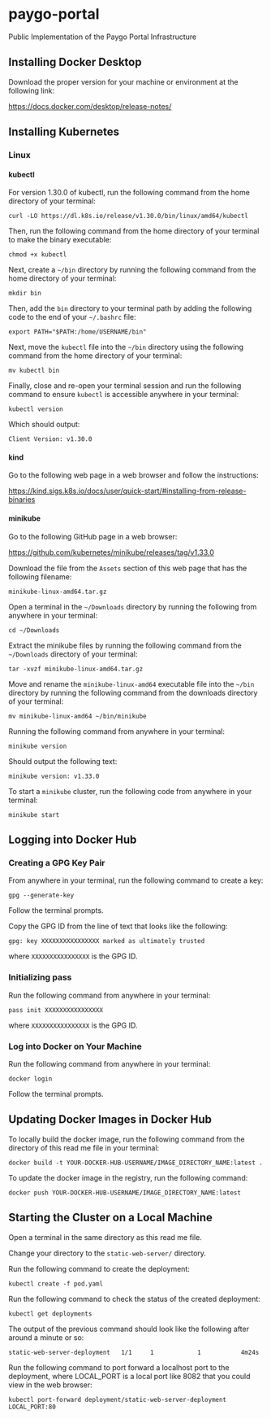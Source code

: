 # paygo-portal
Public Implementation of the Paygo Portal Infrastructure

## Installing Docker Desktop

Download the proper version for your machine or environment at the following
link:

https://docs.docker.com/desktop/release-notes/

## Installing Kubernetes

### Linux

#### kubectl

For version 1.30.0 of kubectl, run the following command from the home
directory of your terminal:

```curl -LO https://dl.k8s.io/release/v1.30.0/bin/linux/amd64/kubectl```

Then, run the following command from the home directory of your terminal to
make the binary executable:

```chmod +x kubectl```

Next, create a `~/bin` directory by running the following command from the home
directory of your terminal:

```mkdir bin```

Then, add the `bin` directory to your terminal path by adding the following
code to the end of your `~/.bashrc` file:

```
export PATH="$PATH:/home/USERNAME/bin"
```

Next, move the `kubectl` file into the `~/bin` directory using the following
command from the home directory of your terminal:

```mv kubectl bin```

Finally, close and re-open your terminal session and run the following command
to ensure `kubectl` is accessible anywhere in your terminal:

```kubectl version```

Which should output:

```
Client Version: v1.30.0
```

#### kind

Go to the following web page in a web browser and follow the instructions:

https://kind.sigs.k8s.io/docs/user/quick-start/#installing-from-release-binaries

#### minikube

Go to the following GitHub page in a web browser:

https://github.com/kubernetes/minikube/releases/tag/v1.33.0

Download the file from the `Assets` section of this web page that has the
following filename:

```minikube-linux-amd64.tar.gz```

Open a terminal in the `~/Downloads` directory by running the following from
anywhere in your terminal:

```cd ~/Downloads```

Extract the minikube files by running the following command from the
`~/Downloads` directory of your terminal:

```tar -xvzf minikube-linux-amd64.tar.gz```

Move and rename the `minikube-linux-amd64` executable file into the `~/bin`
directory by running the following command from the downloads directory
of your terminal:

```mv minikube-linux-amd64 ~/bin/minikube```

Running the following command from anywhere in your terminal:

```minikube version```

Should output the following text:

```minikube version: v1.33.0```

To start a `minikube` cluster, run the following code from anywhere in your
terminal:

```minikube start```

## Logging into Docker Hub

### Creating a GPG Key Pair

From anywhere in your terminal, run the following command to create a key:

```gpg --generate-key```

Follow the terminal prompts.

Copy the GPG ID from the line of text that looks like the following:

```gpg: key XXXXXXXXXXXXXXXX marked as ultimately trusted```

where `XXXXXXXXXXXXXXXX` is the GPG ID.

### Initializing pass

Run the following command from anywhere in your terminal:

```pass init XXXXXXXXXXXXXXXX```

where `XXXXXXXXXXXXXXXX` is the GPG ID.

### Log into Docker on Your Machine

Run the following command from anywhere in your terminal:

```docker login```

Follow the terminal prompts.

## Updating Docker Images in Docker Hub

To locally build the docker image, run the following command from the
directory of this read me file in your terminal:

```docker build -t YOUR-DOCKER-HUB-USERNAME/IMAGE_DIRECTORY_NAME:latest .```

To update the docker image in the registry, run the following command:

```docker push YOUR-DOCKER-HUB-USERNAME/IMAGE_DIRECTORY_NAME:latest```

## Starting the Cluster on a Local Machine

Open a terminal in the same directory as this read me file.

Change your directory to the `static-web-server/` directory.

Run the following command to create the deployment:

```kubectl create -f pod.yaml```

Run the following command to check the status of the created deployment:

```kubectl get deployments```

The output of the previous command should look like the following after around
a minute or so:

```static-web-server-deployment   1/1     1            1           4m24s```

Run the following command to port forward a localhost port to the deployment,
where LOCAL_PORT is a local port like 8082 that you could view in the web
browser:

```
kubectl port-forward deployment/static-web-server-deployment LOCAL_PORT:80
```
